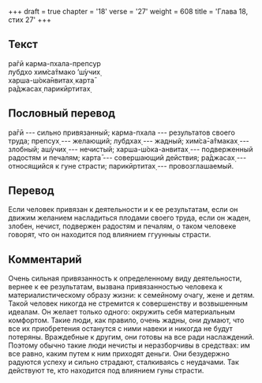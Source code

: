 +++
draft = true
chapter = '18'
verse = '27'
weight = 608
title = 'Глава 18, стих 27'
+++
## Текст

ра̄гӣ карма-пхала-препсур  
лубдхо хим̇са̄тмако ’ш́учих̣  
харша-ш́ока̄нвитах̣ карта̄  
ра̄джасах̣ парикӣртитах̣

## Пословный перевод

ра̄гӣ --- сильно привязанный; карма-пхала --- результатов своего труда;
препсух̣ --- желающий; лубдхах̣ --- жадный; хим̇са̄-а̄тмаках̣ --- злобный;
аш́учих̣ --- нечистый; харша-ш́ока-анвитах̣ --- подверженный радостям и
печалям; карта̄ --- совершающий действия; ра̄джасах̣ --- относящийся к гуне
страсти; парикӣртитах̣ --- провозглашаемый.

## Перевод

Если человек привязан к деятельности и к ее результатам, если он движим
желанием насладиться плодами своего труда, если он жаден, злобен,
нечист, подвержен радостям и печалям, о таком человеке говорят, что он
находится под влиянием ггуунныы страсти.

## Комментарий

Очень сильная привязанность к определенному виду деятельности, вернее к
ее результатам, вызвана привязанностью человека к материалистическому
образу жизни: к семейному очагу, жене и детям. Такой человек никогда не
стремится к совершенству и возвышенным идеалам. Он желает только одного:
окружить себя материальным комфортом. Такие люди, как правило, очень
жадны, они думают, что все их приобретения останутся с ними навеки и
никогда не будут потеряны. Враждебные к другим, они готовы на все ради
наслаждений. Поэтому обычно такие люди нечисты и неразборчивы в
средствах: им все равно, каким путем к ним приходят деньги. Они
безудержно радуются успеху и сильно страдают, сталкиваясь с неудачами.
Так действуют те, кто находится под влиянием гуны страсти.
